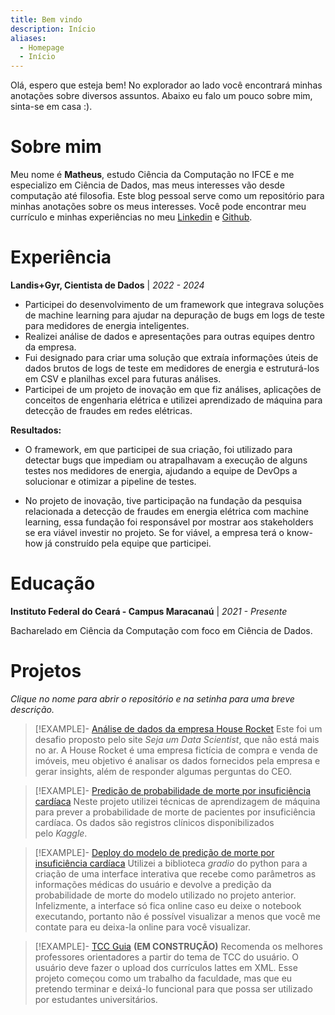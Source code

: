 ```yaml
---
title: Bem vindo
description: Início
aliases:
  - Homepage
  - Início
---
```

Olá, espero que esteja bem! No explorador ao lado você encontrará minhas anotações sobre diversos assuntos. Abaixo eu falo um pouco sobre mim, sinta-se em casa :).
# Sobre mim
Meu nome é **Matheus**, estudo Ciência da Computação no IFCE e me especializo em Ciência de Dados, mas meus interesses vão desde computação até filosofia. Este blog pessoal serve como um repositório para minhas anotações sobre os meus interesses. Você pode encontrar meu currículo e minhas experiências no meu [Linkedin](https://linkedin.com/in/matheus-solon) e [Github](https://github.com/mthSolon).

# Experiência
**Landis+Gyr, Cientista de Dados** | *2022 - 2024*
- Participei do desenvolvimento de um framework que integrava soluções de machine learning para ajudar na depuração de bugs em logs de teste para medidores de energia inteligentes.  
- Realizei análise de dados e apresentações para outras equipes dentro da empresa.  
- Fui designado para criar uma solução que extraía informações úteis de dados brutos de logs de teste em medidores de energia e estruturá-los em CSV e planilhas excel para futuras análises.  
- Participei de um projeto de inovação em que fiz análises, aplicações de conceitos de engenharia elétrica e utilizei aprendizado de máquina para detecção de fraudes em redes elétricas.  
  
**Resultados:**
* O framework, em que participei de sua criação, foi utilizado para detectar bugs que impediam ou atrapalhavam a execução de alguns testes nos medidores de energia, ajudando a equipe de DevOps a solucionar e otimizar a pipeline de testes.
- No projeto de inovação, tive participação na fundação da pesquisa relacionada a detecção de fraudes em energia elétrica com machine learning, essa fundação foi responsável por mostrar aos stakeholders se era viável investir no projeto. Se for viável, a empresa terá o know-how já construído pela equipe que participei.

# Educação
**Instituto Federal do Ceará - Campus Maracanaú** | *2021 - Presente*

Bacharelado em Ciência da Computação com foco em Ciência de Dados.

# Projetos
*Clique no nome para abrir o repositório e na setinha para uma breve descrição.*
>[!EXAMPLE]- [Análise de dados da empresa House Rocket](https://github.com/mthSolon/Data_Science/blob/main/House_Rocket.ipynb)
>Este foi um desafio proposto pelo site _Seja um Data Scientist_, que não está mais no ar. A House Rocket é uma empresa fictícia de compra e venda de imóveis, meu objetivo é analisar os dados fornecidos pela empresa e gerar insights, além de responder algumas perguntas do CEO.

>[!EXAMPLE]- [Predição de probabilidade de morte por insuficiência cardíaca](https://github.com/mthSolon/Data_Science/blob/main/heart_failure.ipynb)
>Neste projeto utilizei técnicas de aprendizagem de máquina para prever a probabilidade de morte de pacientes por insuficiência cardíaca. Os dados são registros clínicos disponibilizados pelo _Kaggle_.

>[!EXAMPLE]- [Deploy do modelo de predição de morte por insuficiência cardíaca](https://github.com/mthSolon/Data_Science/blob/main/deploy_heart_failure.ipynb)
>Utilizei a biblioteca _gradio_ do python para a criação de uma interface interativa que recebe como parâmetros as informações médicas do usuário e devolve a predição da probabilidade de morte do modelo utilizado no projeto anterior. Infelizmente, a interface só fica online caso eu deixe o notebook executando, portanto não é possível visualizar a menos que você me contate para eu deixa-la online para você visualizar.

>[!EXAMPLE]- [TCC Guia](https://github.com/mthSolon/TCCGuia) **(EM CONSTRUÇÃO)**
>Recomenda os melhores professores orientadores a partir do tema de TCC do usuário. O usuário deve fazer o upload dos currículos lattes em XML. Esse projeto começou como um trabalho da faculdade, mas que eu pretendo terminar e deixá-lo funcional para que possa ser utilizado por estudantes universitários. 

